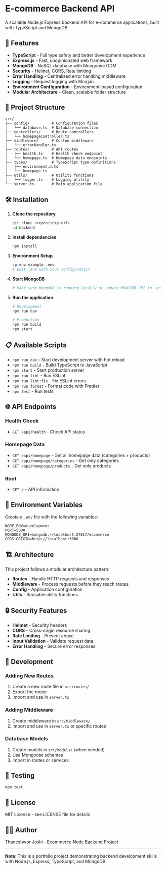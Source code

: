 # E-commerce Backend API

A scalable Node.js Express backend API for e-commerce applications, built with TypeScript and MongoDB.

## 🚀 Features

- **TypeScript** - Full type safety and better development experience
- **Express.js** - Fast, unopinionated web framework
- **MongoDB** - NoSQL database with Mongoose ODM
- **Security** - Helmet, CORS, Rate limiting
- **Error Handling** - Centralized error handling middleware
- **Logging** - Request logging with Morgan
- **Environment Configuration** - Environment-based configuration
- **Modular Architecture** - Clean, scalable folder structure

## 📁 Project Structure

```
src/
├── config/          # Configuration files
│   └── database.ts  # Database connection
├── controllers/     # Route controllers
│   └── homepageController.ts
├── middleware/      # Custom middleware
│   └── errorHandler.ts
├── routes/          # API routes
│   ├── health.ts    # Health check endpoint
│   └── homepage.ts  # Homepage data endpoints
├── types/           # TypeScript type definitions
│   ├── environment.d.ts
│   └── homepage.ts
├── utils/           # Utility functions
│   └── logger.ts    # Logging utility
└── server.ts        # Main application file
```

## 🛠️ Installation

1. **Clone the repository**
   ```bash
   git clone <repository-url>
   cd backend
   ```

2. **Install dependencies**
   ```bash
   npm install
   ```

3. **Environment Setup**
   ```bash
   cp env.example .env
   # Edit .env with your configuration
   ```

4. **Start MongoDB**
   ```bash
   # Make sure MongoDB is running locally or update MONGODB_URI in .env
   ```

5. **Run the application**
   ```bash
   # Development
   npm run dev
   
   # Production
   npm run build
   npm start
   ```

## 📋 Available Scripts

- `npm run dev` - Start development server with hot reload
- `npm run build` - Build TypeScript to JavaScript
- `npm start` - Start production server
- `npm run lint` - Run ESLint
- `npm run lint:fix` - Fix ESLint errors
- `npm run format` - Format code with Prettier
- `npm test` - Run tests

## 🌐 API Endpoints

### Health Check
- `GET /api/health` - Check API status

### Homepage Data
- `GET /api/homepage` - Get all homepage data (categories + products)
- `GET /api/homepage/categories` - Get only categories
- `GET /api/homepage/products` - Get only products

### Root
- `GET /` - API information

## 🔧 Environment Variables

Create a `.env` file with the following variables:

```env
NODE_ENV=development
PORT=5000
MONGODB_URI=mongodb://localhost:27017/ecommerce
CORS_ORIGIN=http://localhost:3000
```

## 🏗️ Architecture

This project follows a modular architecture pattern:

- **Routes** - Handle HTTP requests and responses
- **Middleware** - Process requests before they reach routes
- **Config** - Application configuration
- **Utils** - Reusable utility functions

## 🔒 Security Features

- **Helmet** - Security headers
- **CORS** - Cross-origin resource sharing
- **Rate Limiting** - Prevent abuse
- **Input Validation** - Validate request data
- **Error Handling** - Secure error responses

## 📝 Development

### Adding New Routes

1. Create a new route file in `src/routes/`
2. Export the router
3. Import and use in `server.ts`

### Adding Middleware

1. Create middleware in `src/middleware/`
2. Import and use in `server.ts` or specific routes

### Database Models

1. Create models in `src/models/` (when needed)
2. Use Mongoose schemas
3. Import in routes or services

## 🧪 Testing

```bash
npm test
```

## 📄 License

MIT License - see LICENSE file for details

## 👨‍💻 Author

Thaneshwor Joshi - Ecommerce Node Backend Project

---

**Note**: This is a portfolio project demonstrating backend development skills with Node.js, Express, TypeScript, and MongoDB. 